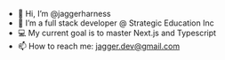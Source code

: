 - 👋 Hi, I’m @jaggerharness
- 👀 I’m a full stack developer @ Strategic Education Inc
- 💻 My current goal is to master Next.js and Typescript
- 📫 How to reach me: jagger.dev@gmail.com 

<!---
jaggerharness/jaggerharness is a ✨ special ✨ repository because its `README.md` (this file) appears on your GitHub profile.
You can click the Preview link to take a look at your changes.
--->
